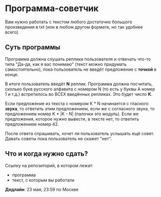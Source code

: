# Программа-советчик

Вам нужно работать с текстом любого достаточно большого произведения в txt (или в любом другом формате, но так удобнее всего).

## Суть программы

Программа должна слушать реплики пользователя и отвечать что-то типа "Да-да, как я вас понимаю" (текст можно придумать самостоятельно), пока пользователь не введёт предложение с **точкой** в конце.

В итоге пользователь введёт **N** реплик. 
Программа должна посчитать, сколько букв русского алфавита с номером N (то есть у буквы А номер 1 и т.д.) встретилось во ВСЕХ введённых репликах. Это будет число **К**.

Если предложение из текста с номером К * N начинается с гласного **звука**, то ответить этим предложением, если же с согласного звука, то предложением номер K * |K - N| (палочки это модуль). Если же предложения, которое нужно вывести, в тексте нет, то ответить предложением номер 42.

После ответа спрашивать, хочет ли пользователь услышать ещё совет. Давать советы пока пользователь не скажет "нет".


## Что и когда нужно сдать?

Ссылку на репозиторий, в котором лежат:
* программа
* текст, с которым вы работали

**Дедлайн**: 23 мая, 23:59 по Москве
